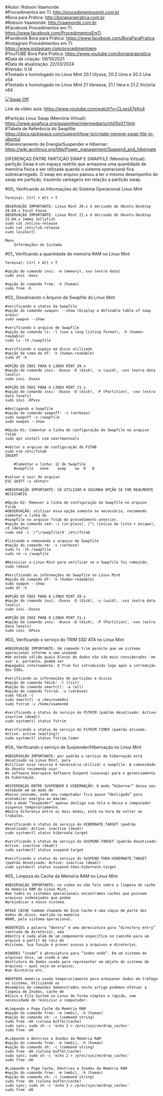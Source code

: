 #Autor: Robson Vaamonde<br>
#Procedimentos em TI: http://procedimentosemti.com.br<br>
#Bora para Prática: http://boraparapratica.com.br<br>
#Robson Vaamonde: http://vaamonde.com.br<br>
#Facebook Procedimentos em TI: https://www.facebook.com/ProcedimentosEmTi<br>
#Facebook Bora para Prática: https://www.facebook.com/BoraParaPratica<br>
#Instagram Procedimentos em TI: https://www.instagram.com/procedimentoem<br>
#YouTUBE Bora Para Prática: https://www.youtube.com/boraparapratica<br>
#Data de criação: 09/10/2021<br>
#Data de atualização: 22/03/2024<br>
#Versão: 0.14<br>
#Testado e homologado no Linux Mint 20.1 Ulyssa, 20.2 Uma e 20.3 Una x64<br>
#Testado e homologado no Linux Mint 21 Vanessa, 21.1 Vera e 21.2 Victoria x64

[![Swap Off](http://img.youtube.com/vi/CLxesX7eKs4/0.jpg)](https://www.youtube.com/watch?v=CLxesX7eKs4 "Swap Off")

Link da vídeo aula: https://www.youtube.com/watch?v=CLxesX7eKs4

#Partição Linux Swap (Memória Virtual): https://www.guiafoca.org/guiaonline/intermediario/ch05s07.html<br>
#Tabela de Referência do Swapfile: https://docs.rackspace.com/support/how-to/create-remove-swap-file-in-ubuntu/<br>
#Gerenciamento de Energia/Suspender e Hibernar: https://wiki.archlinux.org/title/Power_management/Suspend_and_hibernate

DIFERENÇAS ENTRE PARTIÇÃO SWAP E SWAPFILE (Memória Virtual): partição Swap é um espaço restrito 
que armazena uma quantidade de memória física a ser utilizada quando o sistema operacional fica 
sobrecarregado. O swap em arquivo passou a ter o mesmo desempenho do swap em partição, trazendo
vantagens em relação a partição swap.

#00_ Verificando as Informações do Sistema Operacional Linux Mint<br>

	Terminal: Ctrl + Alt + T

	OBSERVAÇÃO IMPORTANTE: Linux Mint 20.x é derivado do Ubuntu Desktop 20.04.x Focal Fossa 
	OBSERVAÇÃO IMPORTANTE: Linux Mint 21.x é derivado do Ubuntu Desktop 22.04.x Jammy Jellyfish
	sudo cat /etc/os-release
	sudo cat /etc/lsb-release
	sudo localectl

	Menu
		Informações do Sistema

#01_ Verificando a quantidade de memória RAM no Linux Mint

	Terminal: Ctrl + Alt + T

	#opção do comando inxi: -m (memory), xxx (extra data)
	sudo inxi -mxxx
	
	#opção do comando free: -h (human)
	sudo free -h

#02_ Desativando o Arquivo de Swapfile do Linux Mint

	#verificando o status da Swapfile
	#opção do comando swapon: --show (Display a definable table of swap areas)
	sudo swapon --show
	
	#verificando o arquivo de Swapfile
	#opção do comando ls: -l (use a long listing format), -h (human-readable)
	sudo ls -lh /swapfile

	#verificando o espaço em disco utilizado
	#opção do coma do df: -h (human-readable)
	sudo df -h

	#OPÇÃO DO INXI PARA O LINUX MINT 20.x
	#opção do comando inxi: -Duxxx -D (disk), -u (uuid), -xxx (extra data levels)
	sudo inxi -Duxxx

	#OPÇÃO DO INXI PARA O LINUX MINT 21.x
	#opção do comando inxi: -Duxxx -D (disk), -P (Partition), -xxx (extra data levels)
	sudo inxi -DPxxx

	#desligando o Swapfile
	#opção do comando swapoff: -v (verbose)
	sudo swapoff -v /swapfile
	sudo swapon --show

	#Opção-01: Comentar a linha de configuração do Swapfile no arquivo fstab
	sudo apt install vim smartmontools
	
	#editar o arquivo de configuração do FSTAB
	sudo vim /etc/fstab
	INSERT

		#Comentar a linha: 12 do Swapfile
		#swapfile	none	swap	sw	0	0
	
	#salvar e sair do arquivo
	ESC SHIFT :x <Enter>
	
	#OBSERVAÇÃO IMPORTANTE: SÓ UTILIZAR A SEGUNDA OPÇÃO SE FOR REALMENTE NECESSÁRIO
	
	#Opção-02: Remover a linha de configuração do Swapfile no arquivo fstab
	#OBSERVAÇÃO: utilizar essa opção somente se necessário, recomendo comentar a linha do 
	#swapfile no arquivo fstab do procedimento anterior.
	#opção do comando sed: -i (in-place), /^\ (início da lista + escape), /d (delete)
	sudo sed -i ′/^\/swapfile/d′ /etc/fstab

	#listando e removendo o arquivo de Swapfile
	#opção do comando rm: -v (verbose)
	sudo ls -lh /swapfile
	sudo rm -v /swapfile

	#Reiniciar o Linux Mint para verificar se o Swapfile foi removido.
	sudo reboot

	#Verificando as informações do Swapfile no Linux Mint
	#opção do comando df: -h (human-readable)
	sudo swapon --show
	sudo df -h

	#OPÇÃO DO INXI PARA O LINUX MINT 20.x
	#opção do comando inxi: -Duxxx -D (disk), -u (uuid), -xxx (extra data levels)
	sudo inxi -Duxxx

	#OPÇÃO DO INXI PARA O LINUX MINT 21.x
	#opção do comando inxi: -Duxxx -D (disk), -P (Partition), -xxx (extra data levels)
	sudo inxi -DPxxx

#03_ Verificando o serviço do TRIM SSD ATA no Linux Mint

	#OBSERVAÇÃO IMPORTANTE: Um comando trim permite que um sistema operacional informe a uma unidade 
	#de estado sólido quais blocos de dados não são mais considerados 'em uso' e, portanto, podem ser 
	#apagados internamente. O Trim foi introduzido logo após a introdução dos SSDs.

	#verificando as informações de partições e discos
	#opção do comando fdisk: -l (list)
	#opção do comando smartctl: -a (all)
	#opção do comando fstrim: -v (verbose)
	sudo fdisk -l
	sudo smartctl -a /dev/nvme0n1
	sudo fstrim -v /home/vaamonde

	#verificando o status do serviço do FSTRIM (padrão desativado: Active: inactive (dead))
	sudo systemctl status fstrim
	
	#verificando o status do serviço do FSTRIM.TIMER (padrão ativado: Active: active (waiting))
	sudo systemctl status fstrim.timer

#04_ Verificando o serviço de Suspender/Hibernação no Linux Mint	

	#OBSERVAÇÃO IMPORTANTE: por padrão o serviço de hibernação está desativado no Linux Mint, para 
	#utilizar esse recurso é necessário utilizar o swapfile. A comunidade do Ubuntu recomenda usar
	#o software Userspace Software Suspend (uswsusp) para o gerenciamento da hibernação.

	#DIFERENÇAS ENTRE SUSPENDER E HIBERNAÇÃO: O modo “Hibernar” deixa seu notebook em um modo de 
	#baixo consumo, onde seu computador fica quase “desligado” para economizar energia ao máximo. 
	#Já o modo “Suspender” apenas desliga sua tela e deixa o computador suspenso temporariamente. 
	#Outra diferença entre os dois modos, está na hora de voltar ao trabalho.

	#verificando o status do serviço do HIBERNATE.TARGET (padrão desativado: Active: inactive (dead))
	sudo systemctl status hibernate.target 

	#verificando o status do serviço do SUSPEND.TARGET (padrão desativado: Active: inactive (dead))
	sudo systemctl status suspend.target 

	#verificando o status do serviço do SUSPEND-THEN-HIBERNATE.TARGET (padrão desativado: Active: inactive (dead))
	sudo systemctl status suspend-then-hibernate.target 

#05_ Limpeza do Cache da Memória RAM no Linux Mint

	#OBSERVAÇÃO IMPORTANTE: no vídeo eu não falo sobre a limpeza do cache da memória RAM do Linux Mint, 
	#em todos os sistemas operacionais encontramos caches que possuem arquivos indesejados que podem 
	#prejudicar o nosso sistema.

	#PAGE CACHE também chamado de Disk Cache é uma cópia de parte dos dados do disco, mantida na memória 
	#RAM, pelo sistema operacional.

	#DENTRIES a palavra “dentry” é uma abreviatura para “directory entry” (entrada de diretório), uma 
	#dentry é nada além de um componente específico no caminho para um arquivo a partir da raiz do 
	#sistema. Sua função é prover acesso a arquivos e diretórios.

	#INODES “inode” é abreviatura para “index node“. Em um sistema de arquivos Unix, um inode é uma 
	#estrutura de dados usada para representar um objeto do sistema de arquivos – qual seja um arquivo, 
	#um diretório etc.

	#BUFFERS memória usada temporariamente para armazenar dados em tráfego no sistema. Utilizando os 
	#exemplos de comandos demonstrados neste artigo podemos efetuar a limpeza de Inodes, cache de 
	#disco e File System no Linux de forma simples e rápida, sem necessidade de reiniciar o computador.

	#Limpando o Page Cache da Memória RAM
	#opção do comando free: -m (mebi), -h (human)
	#opção do comando sh: -c (command string)
	sudo free -mh (coluna buffer/cache)
	sudo sync; sudo sh -c 'echo 1 > /proc/sys/vm/drop_caches'
	sudo free -mh

	#Limpando o Dentries e Inodes da Memória RAM
	#opção do comando free: -m (mebi), -h (human)
	#opção do comando sh: -c (command string)
	sudo free -mh (coluna buffer/cache)
	sudo sync; sudo sh -c 'echo 2 > /proc/sys/vm/drop_caches'
	sudo free -mh

	#Limpando o Page Cache, Dentries e Inodes da Memória RAM
	#opção do comando free: -m (mebi), -h (human)
	#opção do comando sh: -c (command string)
	sudo free -mh (coluna buffer/cache)
	sudo sync; sudo sh -c 'echo 3 > /proc/sys/vm/drop_caches'
	sudo free -mh